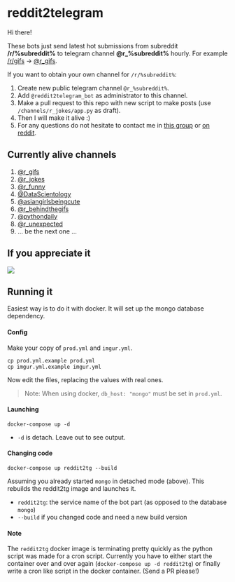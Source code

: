 reddit2telegram
===============

Hi there!

These bots just send latest hot submissions from subreddit **/r/%subreddit%** to telegram channel **@r_%subreddit%** hourly. For example [/r/gifs](https://www.reddit.com/r/gifs/) → [@r_gifs](https://telegram.me/r_gifs).

If you want to obtain your own channel for `/r/%subreddit%`:

1. Create new public telegram channel `@r_%subreddit%`.
2. Add `@reddit2telegram_bot` as administrator to this channel.
3. Make a pull request to this repo with new script to make posts (use `/channels/r_jokes/app.py` as draft).
4. Then I will make it alive :)
5. For any questions do not hesitate to contact me in [this group](https://telegram.me/r_channels) or [on reddit](https://www.reddit.com/user/fillll).


Currently alive channels
------------------------

1. [@r_gifs](https://telegram.me/r_gifs)
2. [@r_jokes](https://telegram.me/r_jokes)
3. [@r_funny](https://telegram.me/r_funny)
4. [@DataScientology](https://telegram.me/datascientology)
5. [@asiangirlsbeingcute](https://telegram.me/asiangirlsbeingcute)
6. [@r_behindthegifs](https://telegram.me/r_behindthegifs)
7. [@pythondaily](https://telegram.me/pythondaily)
8. [@r_unexpected](https://telegram.me/r_unexpected)
9. ... be the next one ...


If you appreciate it
--------------------

[![](https://www.paypal.com/en_US/i/scr/pixel.gif)](https://www.paypal.com/cgi-bin/webscr?cmd=_s-xclick&hosted_button_id=6EVWBT64BMXZS)


Running it
----------
Easiest way is to do it with docker. It will set up the mongo database dependency.

#### Config
Make your copy of `prod.yml` and `imgur.yml`. 
```shell
cp prod.yml.example prod.yml
cp imgur.yml.example imgur.yml
```

Now edit the files, replacing the values with real ones.

> Note: When using docker, `db_host: "mongo"` must be set in `prod.yml`. 
 
#### Launching
```shell
docker-compose up -d
```
- `-d` is detach. Leave out to see output.

#### Changing code
```shell
docker-compose up reddit2tg --build
```
Assuming you already started `mongo` in detached mode (above).
This rebuilds the reddit2tg image and launches it.
- `reddit2tg`: the service name of the bot part (as opposed to the database `mongo`)
- `--build` if you changed code and need a new build version

#### Note
The `reddit2tg` docker image is terminating pretty quickly as the python script was made for a cron script.
Currently you have to either start the container over and over again (`docker-compose up -d reddit2tg`)
or finally write a cron like script in the docker container. (Send a PR please!)
